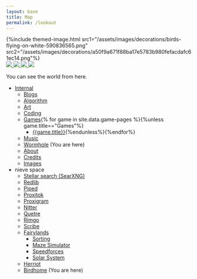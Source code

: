 ```yaml
---
layout: base
title: Map
permalink: /lookout
---
```

<div class="absolute inline-block w-3/5 right-0">
  {%include themed-image.html src1="/assets/images/decorations/birds-flying-on-white-590836565.png"
  src2="/assets/images/decorations/a50f9a671f88ba17e5783b980fefacdafc61ec14.png"%}
</div> 

<a href="https://www.glitter-graphics.com/myspace/text_generator.php" target=_blank>
  <img class="inline" src="{{"/assets/images/l.gif"|relative_url}}">
  <img class="inline" src="{{"/assets/images/u.gif"|relative_url}}">
  <img class="inline" src="{{"/assets/images/n.gif"|relative_url}}">
  <img class="inline" src="{{"/assets/images/a.gif"|relative_url}}">
</a>

You can see the world from here.
- [Internal](({{"/"|relative_url}}))
  - [Blogs]({{"/blog"|relative_url}})
  - [Algorithm]({{"/algorithm"|relative_url}})
  - [Art]({{"/art"|relative_url}})
  - [Coding]({{"/coding"|relative_url}})
  - [Games]({{"/games"|relative_url}}){% for game in site.data.game-pages %}{%unless game.title=="Games"%}
    - [{{game.title}}]({{game.url}}){%endunless%}{%endfor%}
  - [Music]({{"/music"|relative_url}})
  - [Wormhole]({{"/wormhole"|relative_url}}) (You are here)
  - [About]({{"/about"|relative_url}})
  - [Credits]({{"/credits"|relative_url}})
  - [Images]({{"/images"|relative_url}})
- nieve space
  - [Stellar search (SearXNG)](https://stellar.afs.ovh/)
  - [Redlib](https://redlib.stellar.afs.ovh/)
  - [Piped](https://piped.stellar.afs.ovh/)
  - [Proxitok](https://proxitok.stellar.afs.ovh/)
  - [Proxigram](https://proxigram.stellar.afs.ovh/)
  - [Nitter](https://nitter.stellar.afs.ovh/)
  - [Quetre](https://quetre.stellar.afs.ovh/)
  - [Rimgo](https://rimgo.stellar.afs.ovh/)
  - [Scribe](https://scribe.stellar.afs.ovh/)
  - [Fairylands](https://fairylands.stellar.afs.ovh/)
    - [Sorting](https://sorting.stellar.afs.ovh/)
    - [Maze Simulator](https://maze-simulator/.stellar.afs.ovh/)
    - [Speedforces](https://speedforces.stellar.afs.ovh/)
    - [Solar System](https://SolarSystem.stellar.afs.ovh/)
  - [Herriot](https://herriot.stellar.afs.ovh/)
  - [Birdhome](https://birdhome.stellar.afs.ovh/) (You are here)

<style>
  main{
    position: relative;
  }
</style>